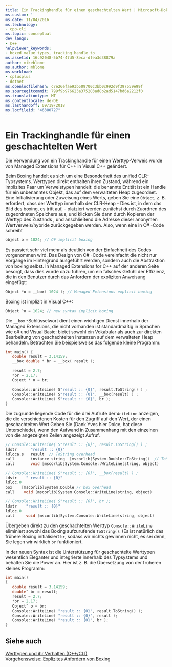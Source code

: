 ```yaml
---
title: Ein Trackinghandle für einen geschachtelten Wert | Microsoft-Dokumentation
ms.custom: ''
ms.date: 11/04/2016
ms.technology:
- cpp-cli
ms.topic: conceptual
dev_langs:
- C++
helpviewer_keywords:
- boxed value types, tracking handle to
ms.assetid: 16c92048-5b74-47d5-8eca-dfea3d38879a
author: mikeblome
ms.author: mblome
ms.workload:
- cplusplus
- dotnet
ms.openlocfilehash: c7e26efae93b509700c3bb0c992d9f397559e99f
ms.sourcegitcommit: 799f9b976623a375203ad8b2ad5147bd6a2212f0
ms.translationtype: MT
ms.contentlocale: de-DE
ms.lasthandoff: 09/19/2018
ms.locfileid: "46380727"
---
```

# <a name="a-tracking-handle-to-a-boxed-value"></a>Ein Trackinghandle für einen geschachtelten Wert

Die Verwendung von ein Trackinghandle für einen Werttyp-Verweis wurde von Managed Extensions für C++ in Visual C++ geändert.

Beim Boxing handelt es sich um eine Besonderheit des unified CLR-Typsystems. Werttypen direkt enthalten ihren Zustand, während ein implizites Paar um Verweistypen handelt: die benannte Entität ist ein Handle für ein unbenanntes Objekt, das auf dem verwalteten Heap zugeordnet. Eine Initialisierung oder Zuweisung eines Werts, geben Sie eine `Object`, z. B. erfordert, dass der Werttyp innerhalb der CLR-Heap - Dies ist, in dem das Bild des boxing, es tritt auf, - platziert werden zunächst durch Zuordnen des zugeordneten Speichers aus, und klicken Sie dann durch Kopieren der Werttyp des Zustands , und anschließend die Adresse dieser anonymen Wertverweis/hybride zurückgegeben werden. Also, wenn eine in C# -Code schreibt

```cpp
object o = 1024; // C# implicit boxing
```

Es passiert sehr viel mehr als deutlich von der Einfachheit des Codes vorgenommen wird. Das Design von C# -Code vereinfacht die nicht nur Vorgänge im Hintergrund ausgeführt werden, sondern auch die Abstraktion von boxing selbst. In Managed Extensions for C++ auf der anderen Seite besorgt, dass dies würde dazu führen, um ein falsches Gefühl der Effizienz, die in den Benutzer durch das Anfordern der expliziten Anweisung eingefügt:

```cpp
Object *o = __box( 1024 ); // Managed Extensions explicit boxing
```

Boxing ist implizit in Visual C++:

```cpp
Object ^o = 1024; // new syntax implicit boxing
```

Die `__box` -Schlüsselwort dient einen wichtigen Dienst innerhalb der Managed Extensions, die nicht vorhanden ist standardmäßig in Sprachen wie c# und Visual Basic: bietet sowohl ein Vokabular als auch zur direkten Bearbeitung von geschachtelten Instanzen auf dem verwalteten Heap behandeln. Betrachten Sie beispielsweise das folgende kleine Programm:

```cpp
int main() {
   double result = 3.14159;
   __box double * br = __box( result );

   result = 2.7;
   *br = 2.17;
   Object * o = br;

   Console::WriteLine( S"result :: {0}", result.ToString() ) ;
   Console::WriteLine( S"result :: {0}", __box(result) ) ;
   Console::WriteLine( S"result :: {0}", br );
}
```

Die zugrunde liegende Code für die drei Aufrufe der `WriteLine` anzeigen, die die verschiedenen Kosten für den Zugriff auf den Wert, der einen geschachtelten Wert Geben Sie (Dank Yves hier Dolce, hat diese Unterschiede), wenn den Aufwand in Zusammenhang mit den einzelnen von die angezeigten Zeilen angezeigt Aufruf.

```cpp
// Console::WriteLine( S"result :: {0}", result.ToString() ) ;
ldstr      "result :: {0}"
ldloca.s   result  // ToString overhead
call       instance string  [mscorlib]System.Double::ToString()  // ToString overhead
call       void [mscorlib]System.Console::WriteLine(string, object)

// Console::WriteLine( S"result :: {0}", __box(result) ) ;
Ldstr    " result :: {0}"
ldloc.0
box    [mscorlib]System.Double // box overhead
call    void [mscorlib]System.Console::WriteLine(string, object)

// Console::WriteLine( S"result :: {0}", br );
ldstr    "result :: {0}"
ldloc.0
call     void [mscorlib]System.Console::WriteLine(string, object)
```

Übergeben direkt zu den geschachtelten Werttyp `Console::WriteLine` eliminiert sowohl das Boxing aufzurufende `ToString()`. (Es ist natürlich das frühere Boxing initialisiert `br`, sodass wir nichts gewinnen nicht, es sei denn, Sie legen wir wirklich `br` funktioniert.

In der neuen Syntax ist die Unterstützung für geschachtelte Werttypen wesentlich Eleganter und integrierte innerhalb des Typsystems und behalten Sie die Power an. Hier ist z. B. die Übersetzung von der früheren kleines Programm:

```cpp
int main()
{
   double result = 3.14159;
   double^ br = result;
   result = 2.7;
   *br = 2.17;
   Object^ o = br;
   Console::WriteLine( "result :: {0}", result.ToString() );
   Console::WriteLine( "result :: {0}", result );
   Console::WriteLine( "result :: {0}", br );
}
```

## <a name="see-also"></a>Siehe auch

[Werttypen und ihr Verhalten (C++/CLI)](../dotnet/value-types-and-their-behaviors-cpp-cli.md)<br/>
[Vorgehensweise: Explizites Anfordern von Boxing](../dotnet/how-to-explicitly-request-boxing.md)